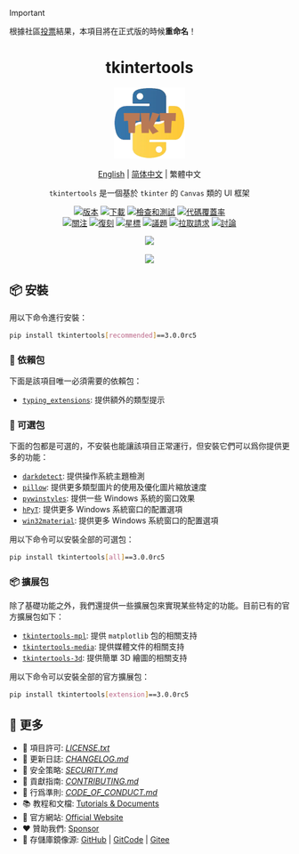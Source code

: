 > [!IMPORTANT]  
> 根據社區[投票](https://github.com/Xiaokang2022/tkintertools/discussions/41)結果，本項目將在正式版的時候**重命名**！

<h1 align="center">tkintertools</h1>

<p align="center"><img src="docs/logo.png" alt="Logo" title="Logo" /></p>

<p align="center"><a href="README.md">English</a> | <a href="README.zh_CN.md">简体中文</a> | 繁體中文</p>

<p align="center">
<code>tkintertools</code> 是一個基於 <code>tkinter</code> 的 <code>Canvas</code> 類的 UI 框架
</p>

<p align="center">
<a href="https://github.com/Xiaokang2022/tkintertools/releases"><img src="https://custom-icon-badges.demolab.com/github/v/release/Xiaokang2022/tkintertools?logo=tag&label=%e7%89%88%e6%9c%ac" alt="版本" title="版本" /></a>
<a href="https://pypistats.org/packages/tkintertools"><img src="https://custom-icon-badges.demolab.com/pypi/dm/tkintertools?logo=download&label=%e4%b8%8b%e8%bc%89" alt="下載" title="下載" /></a>
<a href="https://github.com/Xiaokang2022/tkintertools/actions"><img src="https://custom-icon-badges.demolab.com/github/actions/workflow/status/Xiaokang2022/tkintertools/python-package.yml?logo=play&label=%e6%aa%a2%e6%9f%a5%e5%92%8c%e6%b8%ac%e8%a9%a6" alt="檢查和測試" title="檢查和測試"/></a>
<a href="https://codecov.io/gh/Xiaokang2022/tkintertools"><img src="https://img.shields.io/codecov/c/github/Xiaokang2022/tkintertools?logoColor=white&logo=codecov&label=%e4%bb%a3%e7%a2%bc%e8%a6%86%e8%93%8b%e7%8e%87" alt="代碼覆蓋率" title="代碼覆蓋率"></a>
<br/>
<a href="https://github.com/Xiaokang2022/tkintertools/watchers"><img src="https://custom-icon-badges.demolab.com/github/watchers/Xiaokang2022/tkintertools?style=flat&logo=eye&label=%e9%97%9c%e6%b3%a8" alt="關注" title="關注" /></a>
<a href="https://github.com/Xiaokang2022/tkintertools/forks"><img src="https://custom-icon-badges.demolab.com/github/forks/Xiaokang2022/tkintertools?style=flat&logo=repo-forked&label=%e5%be%a9%e5%88%bb" alt="復刻" title="復刻" /></a>
<a href="https://github.com/Xiaokang2022/tkintertools/stargazers"><img src="https://custom-icon-badges.demolab.com/github/stars/Xiaokang2022/tkintertools?color=gold&style=flat&logo=star&label=%e6%98%9f%e6%a8%99" alt="星標" title="星標" /></a>
<a href="https://github.com/Xiaokang2022/tkintertools/issues"><img src="https://custom-icon-badges.demolab.com/github/issues/Xiaokang2022/tkintertools?logo=issue-opened&label=%e8%ad%b0%e9%a1%8c" alt="議題" title="議題" /></a>
<a href="https://github.com/Xiaokang2022/tkintertools/pulls"><img src="https://custom-icon-badges.demolab.com/github/issues-pr/Xiaokang2022/tkintertools?logo=git-pull-request&label=%e6%8b%89%e5%8f%96%e8%ab%8b%e6%b1%82" alt="拉取請求" title="拉取請求" /></a>
<a href="https://github.com/Xiaokang2022/tkintertools/discussions"><img src="https://custom-icon-badges.demolab.com/github/discussions/Xiaokang2022/tkintertools?logo=comment-discussion&label=%e8%a8%8e%e8%ab%96" alt="討論" title="討論" /></a>
</p>

<p align="center">
<a href="https://github.com/Xiaokang2022/tkintertools/pulse"><img src="https://repobeats.axiom.co/api/embed/ab8fae686a5a96f91fa71c40c53c189310924f5e.svg" /></a>
</p>

<p align="center">
    <a href="https://star-history.com/#Xiaokang2022/tkintertools&Date">
        <picture>
            <source media="(prefers-color-scheme: dark)" srcset="https://api.star-history.com/svg?repos=Xiaokang2022/tkintertools&type=Date&theme=dark" />
            <source media="(prefers-color-scheme: light)" srcset="https://api.star-history.com/svg?repos=Xiaokang2022/tkintertools&type=Date" />
            <img src="https://api.star-history.com/svg?repos=Xiaokang2022/tkintertools&type=Date" />
        </picture>
    </a>
</p>

## 📦 安裝

用以下命令進行安裝：

```bash
pip install tkintertools[recommended]==3.0.0rc5
```

### 📌 依賴包

下面是該項目唯一必須需要的依賴包：

* [`typing_extensions`](https://github.com/python/typing_extensions): 提供額外的類型提示

### 🎨 可選包

下面的包都是可選的，不安裝也能讓該項目正常運行，但安裝它們可以爲你提供更多的功能：

* [`darkdetect`](https://github.com/albertosottile/darkdetect): 提供操作系統主題檢測
* [`pillow`](https://github.com/python-pillow/Pillow): 提供更多類型圖片的使用及優化圖片縮放速度
* [`pywinstyles`](https://github.com/Akascape/py-window-styles): 提供一些 Windows 系統的窗口效果
* [`hPyT`](https://github.com/Zingzy/hPyT): 提供更多 Windows 系統窗口的配置選項
* [`win32material`](https://github.com/littlewhitecloud/win32style): 提供更多 Windows 系統窗口的配置選項

用以下命令可以安裝全部的可選包：

```bash
pip install tkintertools[all]==3.0.0rc5
```

### 📦 擴展包

除了基礎功能之外，我們還提供一些擴展包來實現某些特定的功能。目前已有的官方擴展包如下：

* [`tkintertools-mpl`](https://github.com/Xiaokang2022/tkintertools-mpl): 提供 `matplotlib` 包的相關支持
* [`tkintertools-media`](https://github.com/Xiaokang2022/tkintertools-media): 提供媒體文件的相關支持
* [`tkintertools-3d`](https://github.com/Xiaokang2022/tkintertools-3d): 提供簡單 3D 繪圖的相關支持

用以下命令可以安裝全部的官方擴展包：

```bash
pip install tkintertools[extension]==3.0.0rc5
```

## 👀 更多

* 📑 項目許可: [*LICENSE.txt*](LICENSE.txt)
* 📘 更新日誌: [*CHANGELOG.md*](CHANGELOG.md)
* 📕 安全策略: [*SECURITY.md*](SECURITY.md)
* 📗 貢獻指南: [*CONTRIBUTING.md*](CONTRIBUTING.md)
* 📙 行爲準則: [*CODE_OF_CONDUCT.md*](CODE_OF_CONDUCT.md)
* 📚 教程和文檔: [Tutorials & Documents](https://xiaokang2022.github.io/tkintertools-docs/)
* 🎉 官方網站: [Official Website](https://xiaokang2022.github.io/tkintertools/)
* ❤️ 贊助我們: [Sponsor](https://xiaokang2022.github.io/tkintertools/Sponsor/)
* 🚀 存儲庫鏡像源:
[GitHub](https://github.com/Xiaokang2022/tkintertools) |
[GitCode](https://gitcode.com/Xiaokang2022/tkintertools) |
[Gitee](https://gitee.com/Xiaokang2022/tkintertools)
